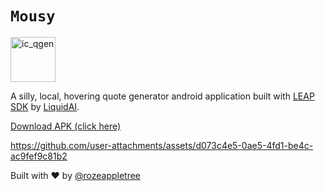 # `Mousy`

<img width="72" height="72" alt="ic_qgen" src="https://github.com/user-attachments/assets/9fae35ca-14ce-4ebf-bb03-9e3afdbfd645" />

A silly, local, hovering quote generator android application built with [LEAP SDK](https://leap.liquid.ai/) by [LiquidAI](https://www.liquid.ai/).

[Download APK (click here)](https://github.com/rozeappletree/mousy-leap-sdk/releases/download/beta-0.0.1/mousy.apk) 


https://github.com/user-attachments/assets/d073c4e5-0ae5-4fd1-be4c-ac9fef9c81b2

Built with ❤️ by [@rozeappletree](https://github.com/rozeappletree/)
